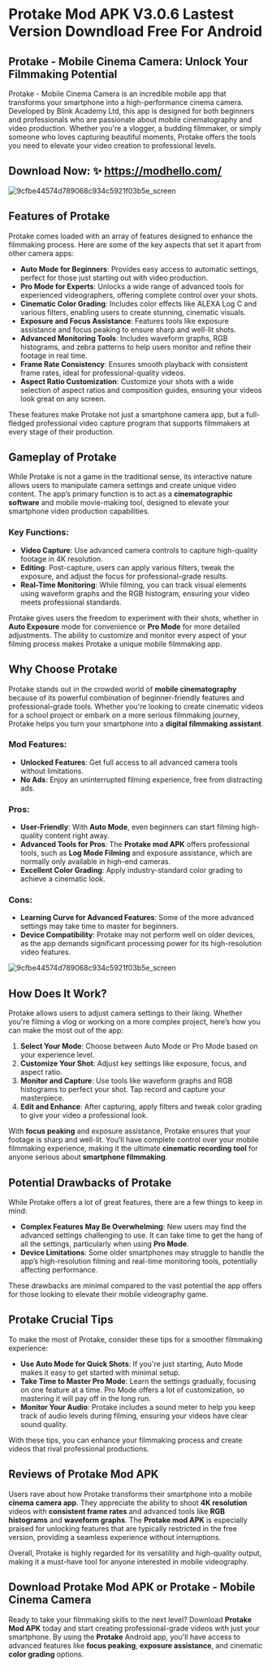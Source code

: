 # Protake Mod APK V3.0.6 Lastest Version Downdload Free For Android

## Protake - Mobile Cinema Camera: Unlock Your Filmmaking Potential

Protake - Mobile Cinema Camera is an incredible mobile app that transforms your smartphone into a high-performance cinema camera. Developed by Blink Academy Ltd, this app is designed for both beginners and professionals who are passionate about mobile cinematography and video production. Whether you're a vlogger, a budding filmmaker, or simply someone who loves capturing beautiful moments, Protake offers the tools you need to elevate your video creation to professional levels.

## Download Now: ✨ https://modhello.com/

![9cfbe44574d789068c934c5921f03b5e_screen](https://github.com/user-attachments/assets/f8dd4bc1-de7b-4f46-8b18-2b57db7ebde6)


## Features of Protake

Protake comes loaded with an array of features designed to enhance the filmmaking process. Here are some of the key aspects that set it apart from other camera apps:

- **Auto Mode for Beginners**: Provides easy access to automatic settings, perfect for those just starting out with video production.
- **Pro Mode for Experts**: Unlocks a wide range of advanced tools for experienced videographers, offering complete control over your shots.
- **Cinematic Color Grading**: Includes color effects like ALEXA Log C and various filters, enabling users to create stunning, cinematic visuals.
- **Exposure and Focus Assistance**: Features tools like exposure assistance and focus peaking to ensure sharp and well-lit shots.
- **Advanced Monitoring Tools**: Includes waveform graphs, RGB histograms, and zebra patterns to help users monitor and refine their footage in real time.
- **Frame Rate Consistency**: Ensures smooth playback with consistent frame rates, ideal for professional-quality videos.
- **Aspect Ratio Customization**: Customize your shots with a wide selection of aspect ratios and composition guides, ensuring your videos look great on any screen.

These features make Protake not just a smartphone camera app, but a full-fledged professional video capture program that supports filmmakers at every stage of their production.


## Gameplay of Protake

While Protake is not a game in the traditional sense, its interactive nature allows users to manipulate camera settings and create unique video content. The app’s primary function is to act as a **cinematographic software** and mobile movie-making tool, designed to elevate your smartphone video production capabilities.

### Key Functions:
- **Video Capture**: Use advanced camera controls to capture high-quality footage in 4K resolution.
- **Editing**: Post-capture, users can apply various filters, tweak the exposure, and adjust the focus for professional-grade results.
- **Real-Time Monitoring**: While filming, you can track visual elements using waveform graphs and the RGB histogram, ensuring your video meets professional standards.

Protake gives users the freedom to experiment with their shots, whether in **Auto Exposure** mode for convenience or **Pro Mode** for more detailed adjustments. The ability to customize and monitor every aspect of your filming process makes Protake a unique mobile filmmaking app.


## Why Choose Protake

Protake stands out in the crowded world of **mobile cinematography** because of its powerful combination of beginner-friendly features and professional-grade tools. Whether you're looking to create cinematic videos for a school project or embark on a more serious filmmaking journey, Protake helps you turn your smartphone into a **digital filmmaking assistant**.

### Mod Features:
- **Unlocked Features**: Get full access to all advanced camera tools without limitations.
- **No Ads**: Enjoy an uninterrupted filming experience, free from distracting ads.

### Pros:
- **User-Friendly**: With **Auto Mode**, even beginners can start filming high-quality content right away.
- **Advanced Tools for Pros**: The **Protake mod APK** offers professional tools, such as **Log Mode Filming** and exposure assistance, which are normally only available in high-end cameras.
- **Excellent Color Grading**: Apply industry-standard color grading to achieve a cinematic look.
  
### Cons:
- **Learning Curve for Advanced Features**: Some of the more advanced settings may take time to master for beginners.
- **Device Compatibility**: Protake may not perform well on older devices, as the app demands significant processing power for its high-resolution video features.

![9cfbe44574d789068c934c5921f03b5e_screen](https://github.com/user-attachments/assets/6dd3bfdd-028f-4e62-bacc-70268c0e8ceb)


## How Does It Work?

Protake allows users to adjust camera settings to their liking. Whether you're filming a vlog or working on a more complex project, here’s how you can make the most out of the app:

1. **Select Your Mode**: Choose between Auto Mode or Pro Mode based on your experience level.
2. **Customize Your Shot**: Adjust key settings like exposure, focus, and aspect ratio.
3. **Monitor and Capture**: Use tools like waveform graphs and RGB histograms to perfect your shot. Tap record and capture your masterpiece.
4. **Edit and Enhance**: After capturing, apply filters and tweak color grading to give your video a professional look.

With **focus peaking** and exposure assistance, Protake ensures that your footage is sharp and well-lit. You’ll have complete control over your mobile filmmaking experience, making it the ultimate **cinematic recording tool** for anyone serious about **smartphone filmmaking**.


## Potential Drawbacks of Protake

While Protake offers a lot of great features, there are a few things to keep in mind:

- **Complex Features May Be Overwhelming**: New users may find the advanced settings challenging to use. It can take time to get the hang of all the settings, particularly when using **Pro Mode**.
- **Device Limitations**: Some older smartphones may struggle to handle the app’s high-resolution filming and real-time monitoring tools, potentially affecting performance.

These drawbacks are minimal compared to the vast potential the app offers for those looking to elevate their mobile videography game.


## Protake Crucial Tips

To make the most of Protake, consider these tips for a smoother filmmaking experience:

- **Use Auto Mode for Quick Shots**: If you're just starting, Auto Mode makes it easy to get started with minimal setup.
- **Take Time to Master Pro Mode**: Learn the settings gradually, focusing on one feature at a time. Pro Mode offers a lot of customization, so mastering it will pay off in the long run.
- **Monitor Your Audio**: Protake includes a sound meter to help you keep track of audio levels during filming, ensuring your videos have clear sound quality.

With these tips, you can enhance your filmmaking process and create videos that rival professional productions.


## Reviews of Protake Mod APK

Users rave about how Protake transforms their smartphone into a mobile **cinema camera app**. They appreciate the ability to shoot **4K resolution** videos with **consistent frame rates** and advanced tools like **RGB histograms** and **waveform graphs**. The **Protake mod APK** is especially praised for unlocking features that are typically restricted in the free version, providing a seamless experience without interruptions.

Overall, Protake is highly regarded for its versatility and high-quality output, making it a must-have tool for anyone interested in mobile videography.

## Download Protake Mod APK or Protake - Mobile Cinema Camera

Ready to take your filmmaking skills to the next level? Download **Protake Mod APK** today and start creating professional-grade videos with just your smartphone. By using the **Protake** Android app, you'll have access to advanced features like **focus peaking**, **exposure assistance**, and cinematic **color grading** options. 
